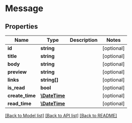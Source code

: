 # Message

## Properties
Name | Type | Description | Notes
------------ | ------------- | ------------- | -------------
**id** | **string** |  | [optional] 
**title** | **string** |  | [optional] 
**body** | **string** |  | [optional] 
**preview** | **string** |  | [optional] 
**links** | **string[]** |  | [optional] 
**is_read** | **bool** |  | [optional] 
**create_time** | [**\DateTime**](\DateTime.md) |  | [optional] 
**read_time** | [**\DateTime**](\DateTime.md) |  | [optional] 

[[Back to Model list]](../README.md#documentation-for-models) [[Back to API list]](../README.md#documentation-for-api-endpoints) [[Back to README]](../README.md)


